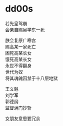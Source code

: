 # dd00s

若先皇驾崩                                         </br>
会亲自赐吴学东一死                                  </br>





朕会复原广寒宫                                      </br>
赐高某一家死亡                                      </br>
困死高某长女                                        </br>
饿死高某长女                                        </br>
永世不得翻身                                        </br>
世代为奴                                            </br>
将其魂魄囚禁于十八层地狱                             </br>

王文魁                                              </br>
刘学军                                              </br>
郭德纲                                              </br>
监督满门抄斩                                         </br>

女朋友意思要冗余                                     </br>

   
